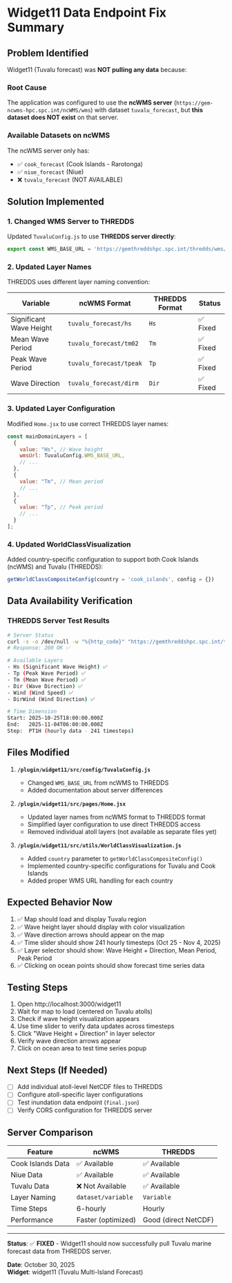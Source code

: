 # Widget11 Data Endpoint Fix Summary

## Problem Identified

Widget11 (Tuvalu forecast) was **NOT pulling any data** because:

### Root Cause
The application was configured to use the **ncWMS server** (`https://gem-ncwms-hpc.spc.int/ncWMS/wms`) with dataset `tuvalu_forecast`, but **this dataset does NOT exist** on that server.

### Available Datasets on ncWMS
The ncWMS server only has:
- ✅ `cook_forecast` (Cook Islands - Rarotonga)
- ✅ `niue_forecast` (Niue)
- ❌ `tuvalu_forecast` (NOT AVAILABLE)

## Solution Implemented

### 1. Changed WMS Server to THREDDS
Updated `TuvaluConfig.js` to use **THREDDS server directly**:
```javascript
export const WMS_BASE_URL = 'https://gemthreddshpc.spc.int/thredds/wms/POP/model/country/spc/forecast/hourly/TUV/Tuvalu.nc';
```

### 2. Updated Layer Names
THREDDS uses different layer naming convention:

| Variable | ncWMS Format | THREDDS Format | Status |
|----------|--------------|----------------|--------|
| Significant Wave Height | `tuvalu_forecast/hs` | `Hs` | ✅ Fixed |
| Mean Wave Period | `tuvalu_forecast/tm02` | `Tm` | ✅ Fixed |
| Peak Wave Period | `tuvalu_forecast/tpeak` | `Tp` | ✅ Fixed |
| Wave Direction | `tuvalu_forecast/dirm` | `Dir` | ✅ Fixed |

### 3. Updated Layer Configuration
Modified `Home.jsx` to use correct THREDDS layer names:
```javascript
const mainDomainLayers = [
  {
    value: "Hs", // Wave height
    wmsUrl: TuvaluConfig.WMS_BASE_URL,
    // ...
  },
  {
    value: "Tm", // Mean period
    // ...
  },
  {
    value: "Tp", // Peak period
    // ...
  }
];
```

### 4. Updated WorldClassVisualization
Added country-specific configuration to support both Cook Islands (ncWMS) and Tuvalu (THREDDS):
```javascript
getWorldClassCompositeConfig(country = 'cook_islands', config = {})
```

## Data Availability Verification

### THREDDS Server Test Results
```bash
# Server Status
curl -s -o /dev/null -w "%{http_code}" "https://gemthreddshpc.spc.int/thredds/wms/POP/model/country/spc/forecast/hourly/TUV/Tuvalu.nc?SERVICE=WMS&REQUEST=GetCapabilities&VERSION=1.3.0"
# Response: 200 OK ✅

# Available Layers
- Hs (Significant Wave Height) ✅
- Tp (Peak Wave Period) ✅
- Tm (Mean Wave Period) ✅
- Dir (Wave Direction) ✅
- Wind (Wind Speed) ✅
- DirWind (Wind Direction) ✅

# Time Dimension
Start: 2025-10-25T18:00:00.000Z
End:   2025-11-04T06:00:00.000Z
Step:  PT1H (hourly data - 241 timesteps)
```

## Files Modified

1. **`/plugin/widget11/src/config/TuvaluConfig.js`**
   - Changed `WMS_BASE_URL` from ncWMS to THREDDS
   - Added documentation about server differences

2. **`/plugin/widget11/src/pages/Home.jsx`**
   - Updated layer names from ncWMS format to THREDDS format
   - Simplified layer configuration to use direct THREDDS access
   - Removed individual atoll layers (not available as separate files yet)

3. **`/plugin/widget11/src/utils/WorldClassVisualization.js`**
   - Added `country` parameter to `getWorldClassCompositeConfig()`
   - Implemented country-specific configurations for Tuvalu and Cook Islands
   - Added proper WMS URL handling for each country

## Expected Behavior Now

1. ✅ Map should load and display Tuvalu region
2. ✅ Wave height layer should display with color visualization
3. ✅ Wave direction arrows should appear on the map
4. ✅ Time slider should show 241 hourly timesteps (Oct 25 - Nov 4, 2025)
5. ✅ Layer selector should show: Wave Height + Direction, Mean Period, Peak Period
6. ✅ Clicking on ocean points should show forecast time series data

## Testing Steps

1. Open http://localhost:3000/widget11
2. Wait for map to load (centered on Tuvalu atolls)
3. Check if wave height visualization appears
4. Use time slider to verify data updates across timesteps
5. Click "Wave Height + Direction" in layer selector
6. Verify wave direction arrows appear
7. Click on ocean area to test time series popup

## Next Steps (If Needed)

- [ ] Add individual atoll-level NetCDF files to THREDDS
- [ ] Configure atoll-specific layer configurations
- [ ] Test inundation data endpoint (`final.json`)
- [ ] Verify CORS configuration for THREDDS server

## Server Comparison

| Feature | ncWMS | THREDDS |
|---------|-------|---------|
| Cook Islands Data | ✅ Available | ✅ Available |
| Niue Data | ✅ Available | ✅ Available |
| Tuvalu Data | ❌ Not Available | ✅ Available |
| Layer Naming | `dataset/variable` | `Variable` |
| Time Steps | 6-hourly | Hourly |
| Performance | Faster (optimized) | Good (direct NetCDF) |

---

**Status**: ✅ **FIXED** - Widget11 should now successfully pull Tuvalu marine forecast data from THREDDS server.

**Date**: October 30, 2025  
**Widget**: widget11 (Tuvalu Multi-Island Forecast)
